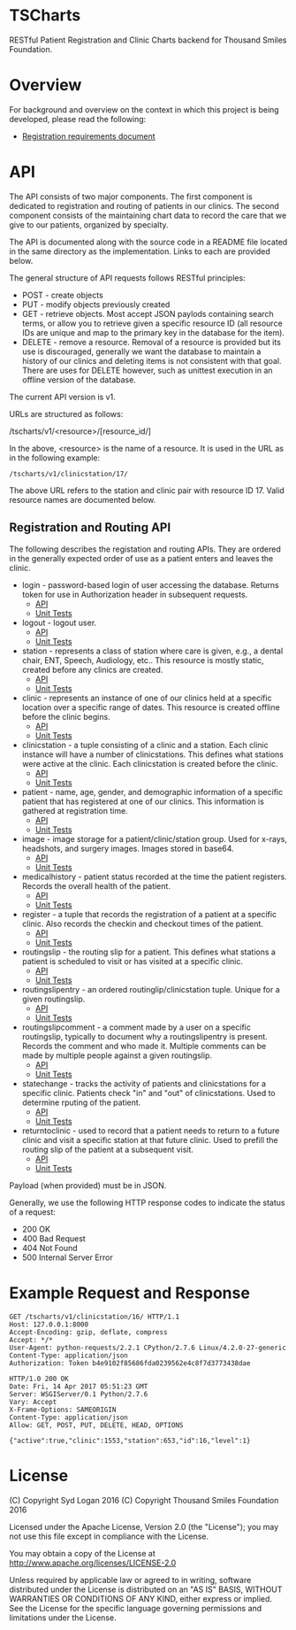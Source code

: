 # TSCharts
RESTful Patient Registration and Clinic Charts backend for Thousand Smiles Foundation.

# Overview

For background and overview on the context in which this project is being developed,
please read the following:

 * [Registration requirements document](../master/docs/requirements/pdf/registration_requirements_1.2.pdf)

# API

The API consists of two major components. The first component is dedicated
to registration and routing of patients in our clinics. The second component
consists of the maintaining chart data to record the care that we give to our 
patients, organized by specialty.

The API is documented along with the source code in a README file located
in the same directory as the implementation. Links to each are provided
below.

The general structure of API requests follows RESTful principles:

 * POST - create objects
 * PUT - modify objects previously created
 * GET - retrieve objects. Most accept JSON paylods containing search terms,
or allow you to retrieve given a specific resource ID (all resource IDs are
unique and map to the primary key in the database for the item).
 * DELETE - remove a resource. Removal of a resource is provided but its use is
discouraged, generally we want the database to maintain a history of our 
clinics and deleting items is not consistent with that goal. There are uses
for DELETE however, such as unittest execution in an offline version of the
database.

The current API version is v1.

URLs are structured as follows:

/tscharts/v1/\<resource\>/[resource_id/]

In the above, \<resource\> is the name of a resource. It is used in the URL as
in the following example:

```
/tscharts/v1/clinicstation/17/
```

The above URL refers to the station and clinic pair with resource ID 17. Valid 
resource names are documented below.

## Registration and Routing API

The following describes the registation and routing APIs. They are ordered in 
the generally expected order of use as a patient enters and leaves the clinic.

 * login - password-based login of user accessing the database. Returns token for use in Authorization header in subsequent requests.
    * [API](../master/tscharts/README.md)  
    * [Unit Tests](../master/test/tscharts/tscharts.py)
 * logout - logout user. 
    * [API](../master/tscharts/README.md)  
    * [Unit Tests](../master/test/tscharts/tscharts.py)
 * station - represents a class of station where care is given, e.g., a dental chair, ENT, Speech, Audiology, etc.. This resource is mostly static, created before any clinics are created. 
    * [API](../master/station/README.md)  
    * [Unit Tests](../master/test/station/station.py)
 * clinic - represents an instance of one of our clinics held at a specific location over a specific range of dates.  This resource is created offline before the clinic begins.
    * [API](../master/clinic/README.md)  
    * [Unit Tests](../master/test/clinic/clinic.py)
 * clinicstation - a tuple consisting of a clinic and a station. Each clinic instance will have a number of clinicstations.  This defines what stations were 
active at the clinic. Each clinicstation is created before the clinic.
    * [API](../master/clinicstation/README.md)  
    * [Unit Tests](../master/test/clinicstation/clinicstation.py)
 * patient - name, age, gender, and demographic information of a specific patient that has registered at one of our clinics. This information is gathered at registration time. 
    * [API](../master/patient/README.txt)  
    * [Unit Tests](../master/test/patient/patient.py)
 * image - image storage for a patient/clinic/station group. Used for x-rays, headshots, and surgery images. Images stored in base64. 
    * [API](../master/image/README.md)  
    * [Unit Tests](../master/test/image/image.py)
 * medicalhistory - patient status recorded at the time the patient registers. Records the overall health of the patient. 
    * [API](../master/medicalhistory/README.md)  
    * [Unit Tests](../master/test/medicalhistory/medicalhistory.py)
 * register - a tuple that records the registration of a patient at a specific clinic. Also records the checkin and checkout times of the patient. 
    * [API](../master/register/README.md)  
    * [Unit Tests](../master/test/register/register.py)
 * routingslip - the routing slip for a patient. This defines what stations a patient is scheduled to visit or has visited at a specific clinic.
    * [API](../master/routingslip/README.txt)  
    * [Unit Tests](../master/test/routingslip/routingslip.py)
 * routingslipentry - an ordered routinglip/clinicstation tuple. Unique for a given routingslip.  
    * [API](../master/routingslip/README.txt)  
    * [Unit Tests](../master/test/routingslip/routingslip.py)
 * routingslipcomment - a comment made by a user on a specific routingslip, typically to document why a routingslipentry is present.  Records the comment and who made it. Multiple comments can be made by multiple people against a given routingslip.
    * [API](../master/routingslip/README.txt)  
    * [Unit Tests](../master/test/routingslip/routingslip.py)
 * statechange - tracks the activity of patients and clinicstations for a specific clinic. Patients check "in" and "out" of clinicstations. Used to determine rputing of the patient. 
    * [API](../master/statechange/README.md)  
    * [Unit Tests](../master/test/statechange/statechange.py)
 * returntoclinic - used to record that a patient needs to return to a future clinic and visit a specific station at that future clinic. Used to prefill the routing slip of the patient at a subsequent visit. 
    * [API](../master/returntoclinic/README.txt)  
    * [Unit Tests](../master/test/returntoclinic/returntoclinic.py)

Payload (when provided) must be in JSON.

Generally, we use the following HTTP response codes to indicate the status
of a request:

 * 200 OK
 * 400 Bad Request
 * 404 Not Found
 * 500 Internal Server Error 

# Example Request and Response

```
GET /tscharts/v1/clinicstation/16/ HTTP/1.1
Host: 127.0.0.1:8000
Accept-Encoding: gzip, deflate, compress
Accept: */*
User-Agent: python-requests/2.2.1 CPython/2.7.6 Linux/4.2.0-27-generic
Content-Type: application/json
Authorization: Token b4e9102f85686fda0239562e4c8f7d3773438dae

HTTP/1.0 200 OK
Date: Fri, 14 Apr 2017 05:51:23 GMT
Server: WSGIServer/0.1 Python/2.7.6
Vary: Accept
X-Frame-Options: SAMEORIGIN
Content-Type: application/json
Allow: GET, POST, PUT, DELETE, HEAD, OPTIONS

{"active":true,"clinic":1553,"station":653,"id":16,"level":1}
```

# License

(C) Copyright Syd Logan 2016
(C) Copyright Thousand Smiles Foundation 2016

Licensed under the Apache License, Version 2.0 (the "License");
you may not use this file except in compliance with the License.

You may obtain a copy of the License at
http://www.apache.org/licenses/LICENSE-2.0

Unless required by applicable law or agreed to in writing, software
distributed under the License is distributed on an "AS IS" BASIS,
WITHOUT WARRANTIES OR CONDITIONS OF ANY KIND, either express or implied.
See the License for the specific language governing permissions and
limitations under the License.

